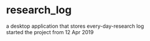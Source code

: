 # research_log
a desktop application that stores every-day-research log</br>
started the project from 12 Apr 2019
